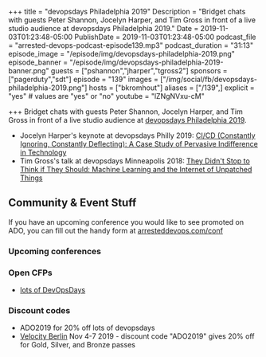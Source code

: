 +++
title = "devopsdays Philadelphia 2019"
Description = "Bridget chats with guests Peter Shannon, Jocelyn Harper, and Tim Gross in front of a live studio audience at devopsdays Philadelphia 2019."
Date = 2019-11-03T01:23:48-05:00
PublishDate = 2019-11-03T01:23:48-05:00
podcast_file = "arrested-devops-podcast-episode139.mp3"
podcast_duration = "31:13"
episode_image = "/episode/img/devopsdays-philadelphia-2019.png"
episode_banner = "/episode/img/devopsdays-philadelphia-2019-banner.png"
guests = ["pshannon","jharper","tgross2"]
sponsors = ["pagerduty","sdt"]
episode = "139"
images = ["/img/social/fb/devopsdays-philadelphia-2019.png"]
hosts = ["bkromhout"]
aliases = ["/139",]
explicit = "yes" # values are "yes" or "no"
youtube = "lZNgNVxu-cM"


+++
Bridget chats with guests Peter Shannon, Jocelyn Harper, and Tim Gross in front of a live studio audience at [devopsdays Philadelphia 2019](https://www.devopsdays.org/events/2019-philadelphia/welcome/).

- Jocelyn Harper's keynote at devopsdays Philly 2019: [CI/CD (Constantly Ignoring, Constantly Deflecting): A Case Study of Pervasive Indifference in Technology](https://devopsdays.org/events/2019-philadelphia/program/jocelyn-harper/)
- Tim Gross's talk at devopsdays Minneapolis 2018: [They Didn't Stop to Think if They Should: Machine Learning and the Internet of Unpatched Things](https://devopsdays.org/events/2018-minneapolis/program/tim-gross)

## Community & Event Stuff

If you have an upcoming conference you would like to see promoted on ADO, you can fill out the handy form at [arresteddevops.com/conf](https://arresteddevops.com/conf)

### Upcoming conferences

### Open CFPs

- [lots of DevOpsDays](https://devopsdays.org/speaking)

### Discount codes
- ADO2019 for 20% off lots of devopsdays
- [Velocity Berlin](https://conferences.oreilly.com/velocity/vl-eu) Nov 4-7 2019 - discount code "ADO2019" gives 20% off for Gold, Silver, and Bronze passes
